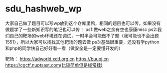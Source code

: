 # sdu_hashweb_wp
大家自己做了题目可以写wp放到这个仓库里鸭，相同的题目也可以传，如果没有做题学了一些新知识写的笔记也可以传！
ps1:做web之余有空也康康misc
ps2:我们自己的靶场的web环境还在调试，一时半会可能做不了题（我可能也不会出题1551），所以大家可以找找其他靶场的题去做
ps3:基础很重要，还没有学python和php的同学快自己好好看一看（做安全是一定要懂开发的）

靶场：
https://adworld.xctf.org.cn
https://buuoj.cn
https://cgctf.nuptsast.com(比较简单但是经常挂)
